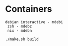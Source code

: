# Containers

```
debian interactive - mdebi
 zsh - mdebz
 nix - mdebn
```

```
./make.sh build
```
